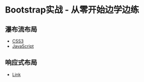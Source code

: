 # Bootstrap实战 - 从零开始边学边练
## 瀑布流布局
- [CSS3](https://github.com/mazeyqian/douban-bootstrap/tree/master/lesson-first-waterfall)
- [JavaScript](https://github.com/mazeyqian/douban-bootstrap/tree/master/other/lesson-first-waterfall-javascript)
## 响应式布局
- [Link](https://github.com/mazeyqian/douban-bootstrap/tree/master/lesson-second-navigation)
